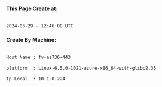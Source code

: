 
   
#### This Page Create at:

```bash

2024-05-29 - 12:46:08 UTC

```

#### Create By Machine:

```bash

Host Name : fv-az736-443

platform  : Linux-6.5.0-1021-azure-x86_64-with-glibc2.35

Ip Local  : 10.1.0.224

```

